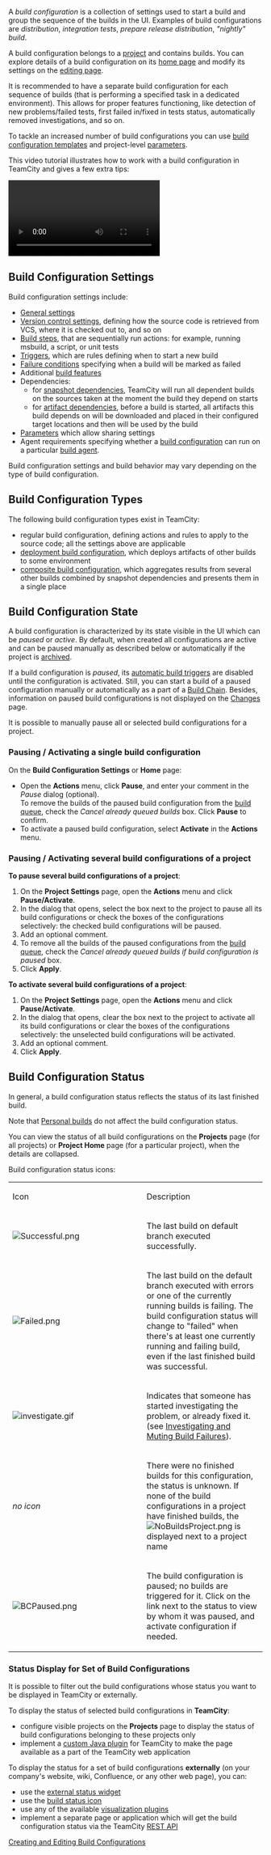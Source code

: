 [//]: # (title: Build Configuration)
[//]: # (auxiliary-id: Build Configuration)

A _build configuration_ is a collection of settings used to start a build and group the sequence of the builds in the UI. Examples of build configurations are _distribution_, _integration tests_, _prepare release distribution_, _"nightly" build_.

A build configuration belongs to a [project](project.md) and contains builds. You can explore details of a build configuration on its [home page](viewing-build-configuration-details.md) and modify its settings on the [editing page](creating-and-editing-build-configurations.md).

It is recommended to have a separate build configuration for each sequence of builds (that is performing a specified task in a dedicated environment). This allows for proper features functioning, like detection of new problems/failed tests, first failed in/fixed in tests status, automatically removed investigations, and so on.

To tackle an increased number of build configurations you can use [build configuration templates](build-configuration-template.md) and project-level [parameters](configuring-build-parameters.md).

This video tutorial illustrates how to work with a build configuration in TeamCity and gives a few extra tips:

<video href="fttWwJG7C38"
       title="Improving your first build configuration"/>

## Build Configuration Settings

Build configuration settings include:
* [General settings](configuring-general-settings.md)
* [Version control settings](vcs-root.md), defining how the source code is retrieved from VCS, where it is checked out to, and so on
* [Build steps](configuring-build-steps.md), that are sequentially run actions: for example, running msbuild, a script, or unit tests
* [Triggers](configuring-build-triggers.md), which are rules defining when to start a new build
* [Failure conditions](build-failure-conditions.md) specifying when a build will be marked as failed
* Additional [build features](adding-build-features.md)
* Dependencies:  
    * for [snapshot dependencies](snapshot-dependencies.md), TeamCity will run all dependent builds on the sources taken at the moment the build they depend on starts
    * for [artifact dependencies](artifact-dependencies.md), before a build is started, all artifacts this build depends on will be downloaded and placed in their configured target locations and then will be used by the build
* [Parameters](configuring-build-parameters.md) which allow sharing settings
* Agent requirements specifying whether a [build configuration](build-configuration.md) can run on a particular [build agent](build-agent.md).


<note>

Build configuration settings and build behavior may vary depending on the type of build configuration.
</note>

## Build Configuration Types

The following build configuration types exist in TeamCity:

* regular build configuration, defining actions and rules to apply to the source code; all the settings above are applicable
* [deployment build configuration](deployment-build-configuration.md), which deploys artifacts of other builds to some environment
* [composite build configuration](composite-build-configuration.md), which aggregates results from several other builds combined by snapshot dependencies and presents them in a single place

## Build Configuration State

A build configuration is characterized by its state visible in the UI which can be _paused_ or _active_. By default, when created all configurations are active and can be paused manually as described below or automatically if the project is [archived](archiving-projects.md).

If a build configuration is _paused_, its [automatic build triggers](configuring-build-triggers.md) are disabled until the configuration is activated. Still, you can start a build of a paused configuration manually or automatically as a part of a [Build Chain](build-chain.md). Besides, information on paused build configurations is not displayed on the [Changes](viewing-your-changes.md) page.

It is possible to manually pause all or selected build configurations for a project.

### Pausing / Activating a single build configuration

On the __Build Configuration Settings__ or __Home__ page:
* Open the __Actions__ menu, click __Pause__, and enter your comment in the _Pause_ dialog (optional).  
To remove the builds of the paused build configuration from the [build queue](build-queue.md), check the _Cancel already queued builds_ box.
Click __Pause__ to confirm.
* To activate a paused build configuration, select __Activate__ in the __Actions__ menu.

### Pausing / Activating several build configurations of a project

__To pause several build configurations of a project__:

1. On the __Project Settings__ page, open the __Actions__ menu and click __Pause/Activate__.
2. In the dialog that opens, select the box next to the project to pause all its build configurations or check the boxes of the configurations selectively: the checked build configurations will be paused.
3. Add an optional comment.
4. To remove all the builds of the paused configurations from the [build queue](build-queue.md), check the _Cancel already queued builds if build configuration is paused_ box.
5. Click __Apply__. 

__To activate several build configurations of a project__:

1. On the __Project Settings__ page, open the __Actions__ menu and click __Pause/Activate__.
2. In the dialog that opens, clear the box next to the project to activate all its build configurations or clear the boxes of the configurations selectively: the unselected build configurations will be activated.
3. Add an optional comment.
4. Click __Apply__. 

## Build Configuration Status

In general, a build configuration status reflects the status of its last finished build.

Note that [Personal builds](personal-build.md) do not affect the build configuration status.

You can view the status of all build configurations on the __Projects__ page (for all projects) or __Project Home__ page (for a particular project), when the details are collapsed.

Build configuration status icons:

<table><tr>

<td width="250">

Icon


</td>

<td>

Description


</td></tr><tr>

<td>

![Successful.png](Successful.png)


</td>

<td>

The last build on default branch executed successfully.


</td></tr><tr>

<td>

![Failed.png](Failed.png)


</td>

<td>

The last build on the default branch executed with errors or one of the currently running builds is failing. The build configuration status will change to "failed" when there's at least one currently running and failing build, even if the last finished build was successful.


</td></tr><tr>

<td>

![investigate.gif](investigate.gif)


</td>

<td>

Indicates that someone has started investigating the problem, or already fixed it. (see [Investigating and Muting Build Failures](investigating-and-muting-build-failures.md)).


</td></tr><tr>

<td>

_no icon_


</td>

<td>

There were no finished builds for this configuration, the status is unknown. If none of the build configurations in a project have finished builds, the ![NoBuildsProject.png](NoBuildsProject.png) is displayed next to a project name


</td></tr><tr>

<td>

![BCPaused.png](BCPaused.png)


</td>

<td>

The build configuration is paused; no builds are triggered for it. Click on the link next to the status to view by whom it was paused, and activate configuration if needed.


</td></tr></table>

### Status Display for Set of Build Configurations

It is possible to filter out the build configurations whose status you want to be displayed in TeamCity or externally.

To display the status of selected build configurations in __TeamCity__:
* configure visible projects on the __Projects__ page to display the status of build configurations belonging to these projects only
* implement a [custom Java plugin](https://confluence.jetbrains.com/display/TCD18/Developing+TeamCity+Plugins) for TeamCity to make the page available as a part of  the TeamCity web application

To display the status for a set of build configurations __externally__ (on your company's website, wiki, Confluence, or any other web page), you can:
* use the [external status widget](configuring-general-settings.md#HTML+Status+Widget)
* use the [build status icon](rest-api-reference.md#Build+Status+Icon)
* use any of the available [visualization plugins](https://plugins.jetbrains.com/search?products=teamcity&tags=Notification%2FVisualizers)
* implement a separate page or application which will get the build configuration status via the TeamCity [REST API](rest-api.md)

<seealso>
        <category ref="admin-guide">
            <a href="creating-and-editing-build-configurations.md">Creating and Editing Build Configurations</a>
        </category>
</seealso>
